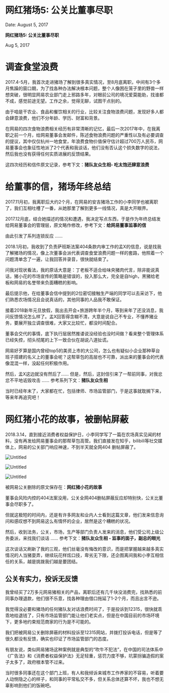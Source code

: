 # 网红猪场5: 公关比董事尽职

Date: August 5, 2017

**网红猪场5: 公关比董事尽职**

Aug 5, 2017

# **调查食堂浪费**

2017.4-5月，我首次走进猪场了解到很多真实情况，至8月底离职，中间有3个多月焦躁的窗口期，为了找各种办法解决根本问题，整个人像困在笼子里的野兽一样想突破，很明显网易农业部门走上邪路多年，对眼前公司的境况爱莫能助，找谁都不成，感觉前途无望。工作之余，觉得无聊，试图干点别的。

由于咱是干农业、食品和餐饮相关的行业，比较关注食物浪费问题，发现好多人都会肆意浪费，他们不分年龄、学历、财富和背景。

在网易的四次食物浪费相关经历有非常清晰的记忆，最后一次2017年中，在我离职之前一个月，给网易董事会发邮件，陈述食物浪费问题的严重性以及有必要调查的提议，其中仅仅杭州一地食堂，年浪费食物价值保守估计超过700万人民币，网易董事会也象征性地派了2个代表和我谈话，他们没有否认这个损失数字的说法，然后我也没有获得任何实质进展的反馈结果。

这四次经历和信件原文记录，参考下文：**猪队友众生相- 吃太饱还肆意浪费**

# **给董事的信，猪场年终总结**

2017.11月初，我离职后大约2个月，在网易的安吉猪场工作的小李同学也被离职了，我们互相吐槽了一番，从她那里了解到更多一线情况，真是大开眼界。

2017.12月底，结合她描述的情况和遭遇，我决定写点东西，于是作为年终总结发给网易董事会的管理层，原文略作修改，参考下文：**给网易董事监事的信**

由此引发了系列连锁反应 ……

2018.1月初，我收到了负责萨班斯法案404条款内审工作的孟X的信息，说是找我了解猪场的情况，像上次董事会派代表调查食堂浪费问题一样的套路，他照着一个问题清单念了一遍，让我回答并录音，很快就结束了。

问我对现状看法，我的原话大意是：丁老板不适合给味央猪肉代言，除非能说真话，猪小花的市场宣传的策略是错误的，投入那么大，完全是自high，黑猪给老板和网易的名誉带来负面糟糕的影响。

最后提示他，在给董事会信中提到的2位密切接触生产端的同学可以去采访下，他们熟悉农场情况且会说真话的，其他同事的人品我不敢保证。

接着2018新年元旦放假，我出去开会+旅游跨年半个月，等到来年了还没消息，我问反馈情况怎么样了。孟X回答得含糊不清，大意是说自己不专业，不懂养猪业务，要展开独立调查很难，大家又比较忙，都没时间配合。

董事会交代的事情，底下执行层居然推诿说没经验也没时间做？看来整个管理体系已经失控，彻头彻尾的上下一致合伙在胡说八道扯谎。

网易好歹算是国内曾经top5的美资上市的大公司，怎么也有疑似小企业那种草台班子搭建的名义上的董事会呢？这帮草包的高层也不可靠，派出来的董事会的代表像混混一样，没起任何积极作用。

然后，孟X这边就没有然后了…… 
但是，然后，这封信引来了一帮前同事，对我忿忿不平地诋毁攻击 ……
参考系列下文：**猪队友众生相**

当时已经年末了，大家都在忙，包括律师、市场监管部门，于是这事就耽搁下来，等来年再追究吧！

# **网红猪小花的故事，被删帖屏蔽**

2018.3.14，直到接近消费者权益保护日，小李同学写了一篇在农场真实见闻的材料，没有再发给网易董事会的那帮草包高管。我们直接发在知乎，bilibili等社交媒体上，网易的公关部门响应神速，不到半天就全网404 删帖屏蔽了。

![Untitled](%E7%BD%91%E7%BA%A2%E7%8C%AA%E5%9C%BA5%20%E5%85%AC%E5%85%B3%E6%AF%94%E8%91%A3%E4%BA%8B%E5%B0%BD%E8%81%8C%20dde477e84d2d4cb2ab7da92285f497c0/Untitled.png)

![Untitled](%E7%BD%91%E7%BA%A2%E7%8C%AA%E5%9C%BA5%20%E5%85%AC%E5%85%B3%E6%AF%94%E8%91%A3%E4%BA%8B%E5%B0%BD%E8%81%8C%20dde477e84d2d4cb2ab7da92285f497c0/Untitled%201.png)

![Untitled](%E7%BD%91%E7%BA%A2%E7%8C%AA%E5%9C%BA5%20%E5%85%AC%E5%85%B3%E6%AF%94%E8%91%A3%E4%BA%8B%E5%B0%BD%E8%81%8C%20dde477e84d2d4cb2ab7da92285f497c0/Untitled%202.png)

被网易公关删除的原文保存在：**网红猪小花的故事**

董事会风险内控的404法案没用，公关全网404删帖屏蔽反应却特别快，公关比董事会尽职多了。

但就这极短的时间内，还是有许多网友和业内人士看到这篇文章，他们发来信息询问和感叹想不到网易这么有情怀的企业，居然是这个糟糕的状况。

然后，收到法务，公关，市场，生产等部门负责人发来的消息，他们受公司上级公务委派，来找我们谈话 ……
参考下文：**猪队友众生相 - 监事的面子，副总的眼光**

这次谈话又刷新了我的三观，他们丝毫没有悔改的意识，而是把掌握越来越多真实情况的人当猪耍弄，继续玩花样炫口技，卑劣无下限，还企图离间我和小李互相信任的关系，越是挑拨我们越是要团结。

## 公关有实力，投诉无反馈

我曾经买了2万多元网易猪相关的产品，离职后还有几千块没消费完，找熟悉的前同事办理退款，他们很不乐意，找各种理由借口拖延了1-2个月，而且出言不逊。

我觉得没必要和猪场的任何猪队友对话浪费时间了，于是投诉到12315，很快就乖乖地给退钱了，只有市场监管部门能让他们老实点，但是在中国目前的市场环境下，更多地约束规范商家的行为是不可能的。

我们把被网易公关删除屏蔽的材料投诉至12315网站，并拨打投诉电话，但是等了很久都没有反馈，确实也印证了市场监管部门的态度。

有朋友说，类似网易猪场这种案例就是典型的“吹牛不犯法”，在中国的司法体系中《广告法》和《消费者权益保护法》无足轻重，惩罚力度不够，坑蒙拐骗造假的案子太多了，政府根本管不过来。

当时很多同事还在这个部门上班，有人和我倾诉来城市工作养家的不容易，听着要人动恻隐之心的样子，和同事的平常私交不多，但关系总体还算不坏，我也不想无辜影响到他们的饭碗吧。

